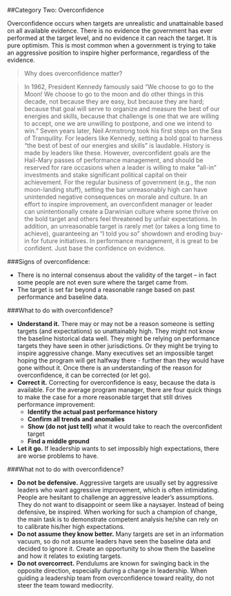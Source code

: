 ##Category Two: Overconfidence

Overconfidence occurs when targets are unrealistic and unattainable based on all available evidence. There is no evidence the government has ever performed at the target level, and no evidence it can reach the target. It is pure optimism. This is most common when a government is trying to take an aggressive position to inspire higher performance, regardless of the evidence. 

  > Why does overconfidence matter?

  > In 1962, President Kennedy famously said “We choose to go to the Moon! We choose to go to the moon and do other things in this decade, not because they are easy, but because they are hard; because that goal will serve to organize and measure the best of our energies and skills, because that challenge is one that we are willing to accept, one we are unwilling to postpone, and one we intend to win.” Seven years later, Neil Armstrong took his first steps on the Sea of Tranquility. 
  > For leaders like Kennedy, setting a bold goal to harness “the best of best of our energies and skills” is laudable. History is made by leaders like these. However, overconfident goals are the Hail-Mary passes of performance management, and should be reserved for rare occasions when a leader is willing to make “all-in” investments and stake significant political capital on their achievement. For the regular business of government (e.g., the non moon-landing stuff), setting the bar unreasonably high can have unintended negative consequences on morale and culture. In an effort to inspire improvement, an overconfident manager or leader can unintentionally create a Darwinian culture where some thrive on the bold target and others feel threatened by unfair expectations. In addition, an unreasonable target is rarely met (or takes a long time to achieve), guaranteeing an “I told you so” showdown and eroding buy-in for future initiatives. In performance management, it is great to be confident. Just base the confidence on evidence.

###Signs of overconfidence:
* There is no internal consensus about the validity of the target – in fact some people are not even sure where the target came from.
* The target is set far beyond a reasonable range based on past performance and baseline data.

###What to do with overconfidence?
* **Understand it.** There may or may not be a reason someone is setting targets (and expectations) so unattainably high. They might not know the baseline historical data well. They might be relying on performance targets they have seen in other jurisdictions. Or they might be trying to inspire aggressive change. Many executives set an impossible target hoping the program will get halfway there - further than they would have gone without it. Once there is an  understanding of the reason for overconfidence, it can be corrected (or let go). 
* **Correct it.** Correcting for overconfidence is easy, because the data is available. For the average program manager, there are four quick things to make the case for a more reasonable target that still drives performance improvement:
  * **Identify the actual past performance history**
  * **Confirm all trends and anomalies**
  * **Show (do not just tell)** what it would take to reach the overconfident target
  * **Find a middle ground**
* **Let it go.** If leadership wants to set impossibly high expectations, there are worse problems to have. 

###What not to do with overconfidence?
* **Do not be defensive.** Aggressive targets are usually set by aggressive leaders who want aggressive improvement, which is often intimidating. People are hesitant to challenge an aggressive leader’s assumptions. They do not want to disappoint or seem like a naysayer. Instead of being defensive, be inspired. When working for such a champion of change, the main task is to demonstrate competent analysis he/she can rely on to calibrate his/her high expectations. 
* **Do not assume they know better.** Many targets are set in an information vacuum, so do not assume leaders have seen the baseline data and decided to ignore it. Create an opportunity to show them the baseline and how it relates to existing targets.
* **Do not overcorrect.** Pendulums are known for swinging back in the opposite direction, especially during a change in leadership. When guiding a leadership team from overconfidence toward reality, do not steer the team toward mediocrity. 

